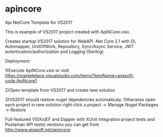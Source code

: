 # apincore
Api NetCore Template for VS2017

This is example of VS2017 project created with ApiNCore.vsix.

Creates startup VS2017 solution for WebAPI .Net Core 2.1 with DI, Automapper, UnitOfWork, Repository, Sync/Async Service, JWT autentication/authorization and Logging (Serilog)

Deployment:

1)Execute ApiNCore.vsix or visit https://marketplace.visualstudio.com/items?itemName=anasoft-code.ApiNcore1

2)Open template from VS2017 and create new solution

3)VS2017 should restore nuget depedencies automaticaly. Otherwise open each project in new solution right click a project -> Manage Nuget Packages -> Restore

Full-featured VSIXs(EF and Dapper with XUnit integration project tests and Postaman API tests) versions you can get from http://www.anasoft.net/apincore
